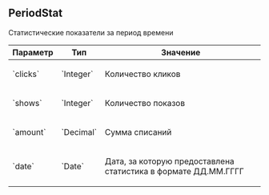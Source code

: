 
## PeriodStat

Статистические показатели за период времени

<table>
    <thead>
        <tr><th>Параметр</th><th>Тип</th><th>Значение</th></tr>
    </thead>
    <tbody>
        <tr>
            <td>`clicks`</td>
            <td>`Integer`</td>
            <td><p>Количество кликов</p></td>
        </tr><tr>
            <td>`shows`</td>
            <td>`Integer`</td>
            <td><p>Количество показов</p></td>
        </tr><tr>
            <td>`amount`</td>
            <td>`Decimal`</td>
            <td><p>Сумма списаний</p></td>
        </tr><tr>
            <td>`date`</td>
            <td>`Date`</td>
            <td><p>Дата, за которую предоставлена статистика
в формате ДД.ММ.ГГГГ</p></td>
        </tr>
    </tbody>
</table>